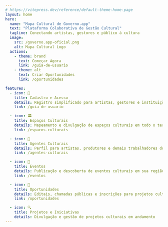 ```yaml
---
# https://vitepress.dev/reference/default-theme-home-page
layout: home
hero:
  name: "Mapa Cultural de Governo.app"
  text: "Plataforma Colaborativa de Gestão Cultural"
  tagline: Conectando artistas, gestores e público à cultura
  image:
    src: /governo.app-oficial.png
    alt: Mapa Cultural Logo
  actions:
    - theme: brand
      text: Começar Agora
      link: /guia-de-usuario
    - theme: alt
      text: Criar Oportunidades
      link: /oportunidades

features:
  - icon: 🔐
    title: Cadastro e Acesso
    details: Registro simplificado para artistas, gestores e instituições culturais
    link: /guia-de-usuario

  - icon: 🏛️
    title: Espaços Culturais
    details: Mapeamento e divulgação de espaços culturais em todo o território
    link: /espacos-culturais

  - icon: 👥
    title: Agentes Culturais
    details: Perfil para artistas, produtores e demais trabalhadores do setor
    link: /agentes-culturais

  - icon: 📅
    title: Eventos
    details: Publicação e descoberta de eventos culturais em sua região
    link: /eventos

  - icon: 🎯
    title: Oportunidades
    details: Editais, chamadas públicas e inscrições para projetos culturais
    link: /oportunidades

  - icon: 🔍
    title: Projetos e Iniciativas
    details: Divulgação e gestão de projetos culturais em andamento
---
```

